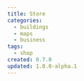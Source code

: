 ```yaml
---
title: Store
categories:
  - buildings
  - maps
  - business
tags:
  - shop
created: 0.7.0
updated: 1.0.0-alpha.1
---
```

